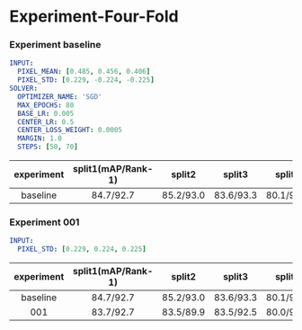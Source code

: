 # Experiment-Four-Fold

### Experiment baseline
```yml
INPUT:
  PIXEL_MEAN: [0.485, 0.456, 0.406]
  PIXEL_STD: [0.229, -0.224, -0.225]
SOLVER:
  OPTIMIZER_NAME: 'SGD'
  MAX_EPOCHS: 80
  BASE_LR: 0.005
  CENTER_LR: 0.5
  CENTER_LOSS_WEIGHT: 0.0005
  MARGIN: 1.0
  STEPS: [50, 70]
```
| experiment | split1(mAP/Rank-1) |   split2  |   split3  |   split4  |     avg    |
|:----------:|:------------------:|:---------:|:---------:|:---------:|:----------:|
|  baseline  |      84.7/92.7     | 85.2/93.0 | 83.6/93.3 | 80.1/91.2 | 83.4/92.55 |

### Experiment 001
```yml
INPUT:
  PIXEL_STD: [0.229, 0.224, 0.225]
```  
| experiment | split1(mAP/Rank-1) |   split2  |   split3  |   split4  |     avg    | result |
|:----------:|:------------------:|:---------:|:---------:|:---------:|:----------:|:------:|
|  baseline  |      84.7/92.7     | 85.2/93.0 | 83.6/93.3 | 80.1/91.2 | 83.4/92.55 |    -   |
|     001    |      83.7/92.7     | 83.5/89.9 | 83.5/92.5 | 80.0/92.6 | 82.7/91.92 |  worse |